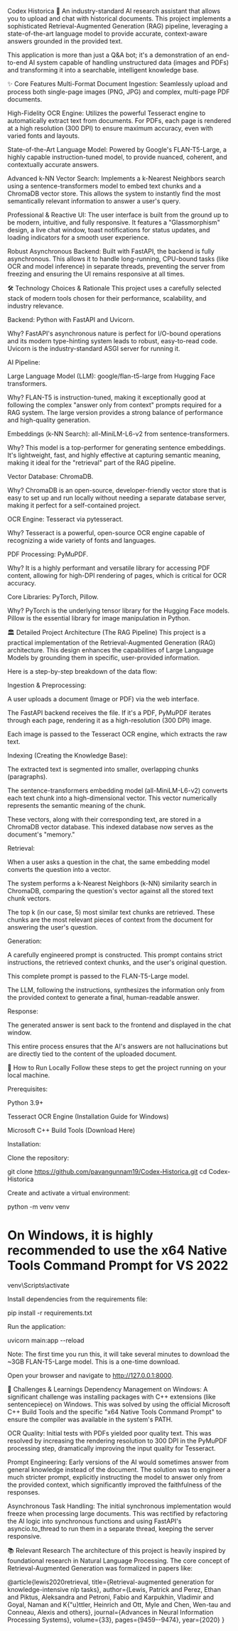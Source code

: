 Codex Historica 📜
An industry-standard AI research assistant that allows you to upload and chat with historical documents. This project implements a sophisticated Retrieval-Augmented Generation (RAG) pipeline, leveraging a state-of-the-art language model to provide accurate, context-aware answers grounded in the provided text.

This application is more than just a Q&A bot; it's a demonstration of an end-to-end AI system capable of handling unstructured data (images and PDFs) and transforming it into a searchable, intelligent knowledge base.

✨ Core Features
Multi-Format Document Ingestion: Seamlessly upload and process both single-page images (PNG, JPG) and complex, multi-page PDF documents.

High-Fidelity OCR Engine: Utilizes the powerful Tesseract engine to automatically extract text from documents. For PDFs, each page is rendered at a high resolution (300 DPI) to ensure maximum accuracy, even with varied fonts and layouts.

State-of-the-Art Language Model: Powered by Google's FLAN-T5-Large, a highly capable instruction-tuned model, to provide nuanced, coherent, and contextually accurate answers.

Advanced k-NN Vector Search: Implements a k-Nearest Neighbors search using a sentence-transformers model to embed text chunks and a ChromaDB vector store. This allows the system to instantly find the most semantically relevant information to answer a user's query.

Professional & Reactive UI: The user interface is built from the ground up to be modern, intuitive, and fully responsive. It features a "Glassmorphism" design, a live chat window, toast notifications for status updates, and loading indicators for a smooth user experience.

Robust Asynchronous Backend: Built with FastAPI, the backend is fully asynchronous. This allows it to handle long-running, CPU-bound tasks (like OCR and model inference) in separate threads, preventing the server from freezing and ensuring the UI remains responsive at all times.

🛠️ Technology Choices & Rationale
This project uses a carefully selected stack of modern tools chosen for their performance, scalability, and industry relevance.

Backend: Python with FastAPI and Uvicorn.

Why? FastAPI's asynchronous nature is perfect for I/O-bound operations and its modern type-hinting system leads to robust, easy-to-read code. Uvicorn is the industry-standard ASGI server for running it.

AI Pipeline:

Large Language Model (LLM): google/flan-t5-large from Hugging Face transformers.

Why? FLAN-T5 is instruction-tuned, making it exceptionally good at following the complex "answer only from context" prompts required for a RAG system. The large version provides a strong balance of performance and high-quality generation.

Embeddings (k-NN Search): all-MiniLM-L6-v2 from sentence-transformers.

Why? This model is a top-performer for generating sentence embeddings. It's lightweight, fast, and highly effective at capturing semantic meaning, making it ideal for the "retrieval" part of the RAG pipeline.

Vector Database: ChromaDB.

Why? ChromaDB is an open-source, developer-friendly vector store that is easy to set up and run locally without needing a separate database server, making it perfect for a self-contained project.

OCR Engine: Tesseract via pytesseract.

Why? Tesseract is a powerful, open-source OCR engine capable of recognizing a wide variety of fonts and languages.

PDF Processing: PyMuPDF.

Why? It is a highly performant and versatile library for accessing PDF content, allowing for high-DPI rendering of pages, which is critical for OCR accuracy.

Core Libraries: PyTorch, Pillow.

Why? PyTorch is the underlying tensor library for the Hugging Face models. Pillow is the essential library for image manipulation in Python.

🏛️ Detailed Project Architecture (The RAG Pipeline)
This project is a practical implementation of the Retrieval-Augmented Generation (RAG) architecture. This design enhances the capabilities of Large Language Models by grounding them in specific, user-provided information.

Here is a step-by-step breakdown of the data flow:

Ingestion & Preprocessing:

A user uploads a document (Image or PDF) via the web interface.

The FastAPI backend receives the file. If it's a PDF, PyMuPDF iterates through each page, rendering it as a high-resolution (300 DPI) image.

Each image is passed to the Tesseract OCR engine, which extracts the raw text.

Indexing (Creating the Knowledge Base):

The extracted text is segmented into smaller, overlapping chunks (paragraphs).

The sentence-transformers embedding model (all-MiniLM-L6-v2) converts each text chunk into a high-dimensional vector. This vector numerically represents the semantic meaning of the chunk.

These vectors, along with their corresponding text, are stored in a ChromaDB vector database. This indexed database now serves as the document's "memory."

Retrieval:

When a user asks a question in the chat, the same embedding model converts the question into a vector.

The system performs a k-Nearest Neighbors (k-NN) similarity search in ChromaDB, comparing the question's vector against all the stored text chunk vectors.

The top k (in our case, 5) most similar text chunks are retrieved. These chunks are the most relevant pieces of context from the document for answering the user's question.

Generation:

A carefully engineered prompt is constructed. This prompt contains strict instructions, the retrieved context chunks, and the user's original question.

This complete prompt is passed to the FLAN-T5-Large model.

The LLM, following the instructions, synthesizes the information only from the provided context to generate a final, human-readable answer.

Response:

The generated answer is sent back to the frontend and displayed in the chat window.

This entire process ensures that the AI's answers are not hallucinations but are directly tied to the content of the uploaded document.

🚀 How to Run Locally
Follow these steps to get the project running on your local machine.

Prerequisites:

Python 3.9+

Tesseract OCR Engine (Installation Guide for Windows)

Microsoft C++ Build Tools (Download Here)

Installation:

Clone the repository:

git clone https://github.com/pavangunnam19/Codex-Historica.git
cd Codex-Historica

Create and activate a virtual environment:

python -m venv venv
# On Windows, it is highly recommended to use the x64 Native Tools Command Prompt for VS 2022
venv\Scripts\activate

Install dependencies from the requirements file:

pip install -r requirements.txt

Run the application:

uvicorn main:app --reload

Note: The first time you run this, it will take several minutes to download the ~3GB FLAN-T5-Large model. This is a one-time download.

Open your browser and navigate to http://127.0.0.1:8000.

🧠 Challenges & Learnings
Dependency Management on Windows: A significant challenge was installing packages with C++ extensions (like sentencepiece) on Windows. This was solved by using the official Microsoft C++ Build Tools and the specific "x64 Native Tools Command Prompt" to ensure the compiler was available in the system's PATH.

OCR Quality: Initial tests with PDFs yielded poor quality text. This was resolved by increasing the rendering resolution to 300 DPI in the PyMuPDF processing step, dramatically improving the input quality for Tesseract.

Prompt Engineering: Early versions of the AI would sometimes answer from general knowledge instead of the document. The solution was to engineer a much stricter prompt, explicitly instructing the model to answer only from the provided context, which significantly improved the faithfulness of the responses.

Asynchronous Task Handling: The initial synchronous implementation would freeze when processing large documents. This was rectified by refactoring the AI logic into synchronous functions and using FastAPI's asyncio.to_thread to run them in a separate thread, keeping the server responsive.

📚 Relevant Research
The architecture of this project is heavily inspired by foundational research in Natural Language Processing. The core concept of Retrieval-Augmented Generation was formalized in papers like:

@article{lewis2020retrieval,
  title={Retrieval-augmented generation for knowledge-intensive nlp tasks},
  author={Lewis, Patrick and Perez, Ethan and Piktus, Aleksandra and Petroni, Fabio and Karpukhin, Vladimir and Goyal, Naman and K{\"u}ttler, Heinrich and Ott, Myle and Chen, Wen-tau and Conneau, Alexis and others},
  journal={Advances in Neural Information Processing Systems},
  volume={33},
  pages={9459--9474},
  year={2020}
}
